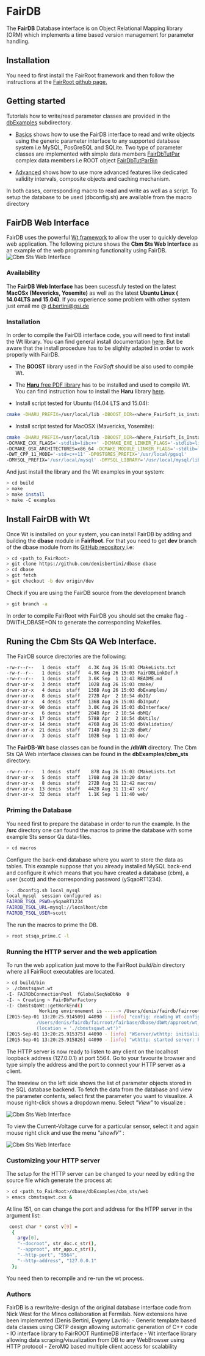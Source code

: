 FairDB
========

The **FairDB** Database interface is on Object Relational Mapping library
(ORM) which implements a time based version management for parameter handling.


## Installation

You need to first install the FairRoot framework and then follow the
instructions at the
[FairRoot github page.](https://github.com/FairRootGroup/FairRoot)

## Getting started

Tutorials how to write/read parameter classes are provided in the
[dbExamples](https://github.com/denisbertini/dbase/tree/dev/dbExamples) subdirectory.

* [Basics](https://github.com/denisbertini/dbase/tree/dev/dbExamples/basics)
shows how to use the FairDB interface to read and write objects using the generic parameter interface to any supported
database system i.e MySQL, PosGreSQL and SQLite.
Two type of parameter classes are implemented with
simple data members [FairDbTutPar](https://github.com/denisbertini/dbase/blob/dev/dbExamples/basics/src/FairDbTutPar.h)
complex data members i.e ROOT object [FairDbTutParBin](https://github.com/denisbertini/dbase/blob/dev/dbExamples/basics/src/FairDbTutPar.h)

* [Advanced](https://github.com/denisbertini/dbase/tree/dev/dbExamples/advanced)
  shows how to use more advanced features like dedicated validity intervals, composite objects and caching mechanism.

In both cases, corresponding macro to read and write as well as a script. To setup the database to be used (dbconfig.sh) are available from the macro directory


## FairDB Web Interface
FairDB uses the powerful [Wt framework](htpp://www.webtoolkit.eu/wt) to allow the user to
quickly develop web application.
The following picture  shows the **Cbm Sts Web Interface** as  an example of the web programming functionality using FairDB.
![Cbm Sts Web Interface](/doc/stsqaweb.png)

### Availability
The **FairDB Web Interface** has been sucessfuly tested on the latest **MacOSx (Mevericks, Yosemite)** as well as the latest **Ubuntu Linux ( 14.04LTS and 15.04)**.
If you experience some problem with other system just email me @ <d.bertini@gsi.de>

### Installation
In order to compile the FairDB interface code, you will need to first install the Wt library.
You can find general install documentation [here](http://http://redmine.emweb.be/projects/1/wiki/Installing_Wt_on_Ubuntu).
But be aware that the install procedure has to be slighlty adapted in order to work properly with
FairDB.

* The **BOOST** library used in the *FairSoft* should be also used to compile Wt.
* The [**Haru** free PDF library](http:://libharu.org) has to be installed and used to compile Wt. You can
find instruction how to install the **Haru** library [here](http:://libharu.org).



* Install script tested for Ubuntu (14.04 LTS and 15.04):
```bash
cmake -DHARU_PREFIX=/usr/local/lib -DBOOST_DIR=<where_FairSoft_is_installed> <path_to_Wt_source>
```

* Install script tested for MacOSX (Mavericks, Yosemite):
```bash
cmake -DHARU_PREFIX=/usr/local/lib -DBOOST_DIR=<Where_FairSoft_Is_Installed>
-DCMAKE_CXX_FLAGS='-stdlib=libc++' -DCMAKE_EXE_LINKER_FLAGS='-stdlib=libc++'
-DCMAKE_OSX_ARCHITECTURES=x86_64 -DCMAKE_MODULE_LINKER_FLAGS='-stdlib=libc++'
-DWT_CPP_11_MODE='-std=c++11' -DPOSTGRES_PREFIX='/usr/local/pgsql'
-DMYSQL_PREFIX='/usr/local/mysql' -DMYSQL_LIBRARY='/usr/local/mysql/lib' <path_to_wt_source>
```

And just install the library and the Wt examples in your system:

```bash
> cd build
> make
> make install
> make -C examples
```

## Install FairDB with Wt
Once Wt is installed on your system, you can install FairDB by adding and building
the **dbase** module in **FairRoot**.
For that you need to get **dev** branch of the dbase module from its
[GitHub repository ](https://github.com/denisbertini/dbase) i.e:

```bash
> cd <path_to_FairRoot>
> git clone https://github.com/denisbertini/dbase dbase
> cd dbase
> git fetch
> git checkout -b dev origin/dev
```

Check if you are using the FairDB source from the
development branch

```bash
> git branch -a
```

In order to compile FairRoot with FairDB you should set the cmake flag
-DWITH_DBASE=ON to generate the corresponding Makefiles.


## Runing the Cbm Sts QA Web Interface.

The FairDB source directories are the following:

```bash
-rw-r--r--   1 denis  staff   4.3K Aug 26 15:03 CMakeLists.txt
-rw-r--r--   1 denis  staff   4.9K Aug 26 15:03 FairDBLinkDef.h
-rw-r--r--   1 denis  staff   3.6K Sep  1 12:43 README.md
drwxr-xr-x   3 denis  staff   102B Aug 26 15:03 cmake/
drwxr-xr-x   4 denis  staff   136B Aug 26 15:03 dbExamples/
drwxr-xr-x   8 denis  staff   272B Apr  2 10:54 dbIO/
drwxr-xr-x   4 denis  staff   136B Aug 26 15:03 dbInput/
drwxr-xr-x  90 denis  staff   3.0K Aug 26 15:03 dbInterface/
drwxr-xr-x   6 denis  staff   204B Apr  2 10:54 dbMQ/
drwxr-xr-x  17 denis  staff   578B Apr  2 10:54 dbUtils/
drwxr-xr-x  14 denis  staff   476B Aug 26 15:03 dbValidation/
drwxr-xr-x  21 denis  staff   714B Aug 31 12:28 dbWt/
drwxr-xr-x   3 denis  staff   102B Sep  1 11:03 doc/
```

The **FairDB-Wt** base classes  can be found in the **/dbWt** directory.
The Cbm Sts QA Web interface classes can be found in the **dbExamples/cbm_sts** directory:

```bash
-rw-r--r--   1 denis  staff    87B Aug 26 15:03 CMakeLists.txt
drwxr-xr-x   5 denis  staff   170B Aug 28 13:20 data/
drwxr-xr-x   8 denis  staff   272B Aug 31 12:42 macros/
drwxr-xr-x  13 denis  staff   442B Aug 31 11:47 src/
drwxr-xr-x  32 denis  staff   1.1K Sep  1 11:40 web/
```

### Priming the Database
You need first to prepare the database in order to run the example.
In the **/src** directory one can found the macros to prime the database with some example
Sts sensor Qa data-files.
```bash
> cd macros
```
Configure the back-end database where you want to store the data as tables. This example
suppose that you  already installed MySQL back-end and configure it which means that
you have created a database (cbm),  a user (scott) and the corresponding password (ySqaoRT1234).

```bash
> . dbconfig.sh local_mysql
local_mysql  session configured as:
FAIRDB_TSQL_PSWD=ySqaoRT1234
FAIRDB_TSQL_URL=mysql://localhost/cbm
FAIRDB_TSQL_USER=scott
```
The run the  macros to prime the DB.
```bash
> root stsqa_prime.C -l
 ```

### Running the HTTP server and the web application
To run the web application just move to the FairRoot *build/bin* directory where all FairRoot
executables are located.

```bash
> cd build/bin
> ./cbmstsqawt.wt
-I- FAIRDbConnectionPool  fGlobalSeqNoDbNo  0
-I- ~ Creating ~ FairDbParFactory
-I- CbmStsQaWt::getWorkEnd()
            Working environement is -----> /Users/denis/fairdb/fairroot/fairbase/
[2015-Sep-01 13:20:25.914509] 44090 - [info] "config: reading Wt config file:
           /Users/denis/fairdb/fairroot/fairbase/dbase/dbWt/approot/wt_config.xml
           (location = './cbmstsqawt.wt')"
[2015-Sep-01 13:20:25.915375] 44090 - [info] "WServer/wthttp: initializing built-in wthttpd"
[2015-Sep-01 13:20:25.915826] 44090 - [info] "wthttp: started server: http://127.0.0.1:5564"
 ```
The HTTP server is now ready to listen to any client on the localhost loopback address
(127.0.0.1) at port 5564.
Go to your favourite browser and type simply the address and the port to connect
your HTTP server as a client.

The treeview on the left side shows the list of parameter objects stored
in the SQL database backend. To fetch the data from the database and view the parameter
contents, select first the parameter you want to visualize. A mouse right-click shows a dropdown
menu. Select *"View"* to visualize :

![Cbm Sts Web Interface](/doc/cbmstsqa_init.png)

To view the Current-Voltage curve for a particular sensor, select it and again mouse right click
and use the menu *"showIV"* :

![Cbm Sts Web Interface](/doc/cbmstsqa_view.png)


### Customizing your HTTP server

The setup for the HTTP server can be changed to your need
by editing the source file which generate the process at:

```bash
> cd <path_to_FairRoot>/dbase/dbExamples/cbm_sts/web
> emacs cbmstsqawt.cxx &
 ```
At line 151, on can change the port and address for the HTPP server in the argument
list:

```bash
 const char * const v[9] =
  {
    argv[0],
	"--docroot", str_doc.c_str(),
	"--approot", str_app.c_str(),
    "--http-port", "5564",
    "--http-address", "127.0.0.1"
  };
 ```
You need then to recompile and re-run the wt process.

### Authors

FairDB is a rewrite/re-design of the original database interface code from Nick West for the Minos
collaboration at Fermilab.
New extensions have been implemented (Denis Bertini, Evgeny Lavrik):
                             - Generic template based data classes using CRTP design allowing automatic generation of C++ code
                             - IO interface library to FairROOT RuntimeDB interface
                             - Wt interface library allowing data scraping/visualization from DB to any WebBrowser
                               using HTTP protocol
                             - ZeroMQ based multiple client access for scalability
